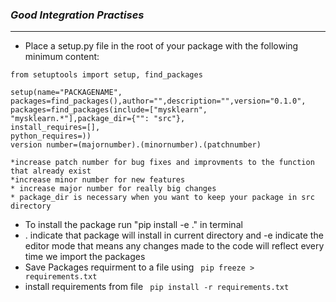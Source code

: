 ### **_Good Integration Practises_**

---

- Place a setup.py file in the root of your package with the following minimum content:

```
from setuptools import setup, find_packages

setup(name="PACKAGENAME", packages=find_packages(),author="",description="",version="0.1.0",
packages=find_packages(include=["mysklearn", "mysklearn.*"],package_dir={"": "src"},
install_requires=[],
python_requires=))
version number=(majornumber).(minornumber).(patchnumber)

*increase patch number for bug fixes and improvments to the function that already exist
*increase minor number for new features
* increase major number for really big changes
* package_dir is necessary when you want to keep your package in src directory

```

- To install the package run "pip install -e ." in terminal
- . indicate that package will install in current directory and -e indicate the editor mode that means any changes made to the code will reflect every time we import the packages
- Save Packages requirment to a file using
  ` pip freeze > requirements.txt`
- install requirements from file ` pip install -r requirements.txt`
